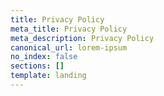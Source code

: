 ```yaml
---
title: Privacy Policy
meta_title: Privacy Policy
meta_description: Privacy Policy
canonical_url: lorem-ipsum
no_index: false
sections: []
template: landing
---
```

